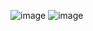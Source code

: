 ![image](https://github.com/user-attachments/assets/fdc711c4-1885-4bca-a75a-7d7f6de76ec8)
![image](https://github.com/user-attachments/assets/fea23aa3-b293-45b1-8c9c-72e6deb4b430)

